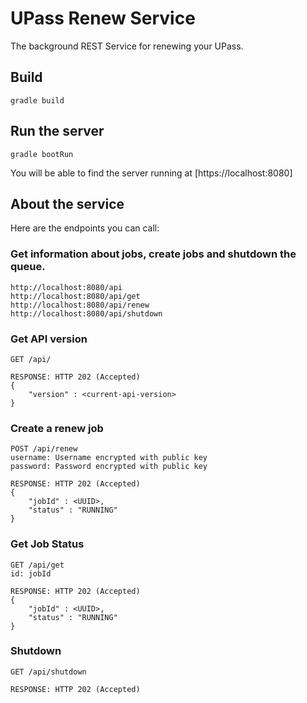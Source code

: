 # UPass Renew Service

The background REST Service for renewing your UPass.

## Build
 ```shell
 gradle build
 ```
 
## Run the server
 ```shell
 gradle bootRun
 ```
 You will be able to find the server running at [https://localhost:8080]
 
## About the service

Here are the endpoints you can call:

### Get information about jobs, create jobs and shutdown the queue.

```
http://localhost:8080/api
http://localhost:8080/api/get
http://localhost:8080/api/renew
http://localhost:8080/api/shutdown
```

### Get API version

```
GET /api/

RESPONSE: HTTP 202 (Accepted)
{
    "version" : <current-api-version>
}
```

### Create a renew job

```
POST /api/renew
username: Username encrypted with public key
password: Password encrypted with public key

RESPONSE: HTTP 202 (Accepted)
{
    "jobId" : <UUID>,
    "status" : "RUNNING"
}
```

### Get Job Status

```
GET /api/get
id: jobId

RESPONSE: HTTP 202 (Accepted)
{
    "jobId" : <UUID>,
    "status" : "RUNNING"
}
```

### Shutdown

```
GET /api/shutdown

RESPONSE: HTTP 202 (Accepted)
```